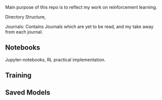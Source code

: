 Main purpose of this repo is to reflect my work on reinforcement learning.

Directory Structure,

Journals: Contains Journals which are yet to be read, and my take away from each journal. 

## Notebooks

Jupyter-notebooks, RL practical implementation.

## Training


## Saved Models


